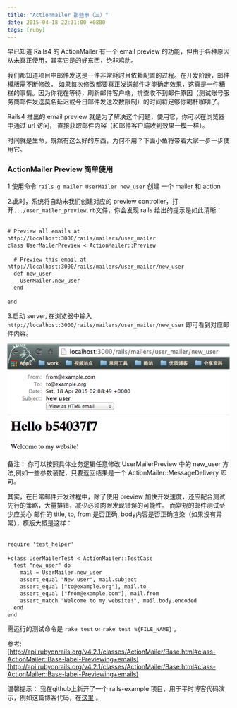```yaml
---
title: "Actionmailer 那些事（三）"
date: 2015-04-18 22:31:00 +0800
tags: [ruby]
---
```


早已知道 Rails4 的 ActionMailer 有一个 email preview 的功能，但由于各种原因从未真正使用，其实它是的好东西，绝非鸡肋。

我们都知道项目中邮件发送是一件非常耗时且依赖配置的过程。在开发阶段，邮件模版需不断修改，
如果每次修改都要真正发送邮件才能确定效果，这真是一件糟糕的事情。因为你花在等待，刷新邮件客户端，排查收不到邮件原因（测试账号服务商邮件发送莫名延迟或今日邮件发送次数限制）的时间将足够你喝杯咖啡了。

Rails4 推出的 email preview 就是为了解决这个问题，使用它，你可以在浏览器中通过 url 访问， 直接获取邮件内容（和邮件客户端收到效果一模一样）。

时间就是生命，既然有这么好的东西，为何不用？下面小鱼将带着大家一步一步使用它。


### ActionMailer Preview 简单使用

1.使用命令 `rails g mailer UserMailer new_user` 创建 一个 mailer 和 action

2.此时，系统将自动未我们创建对应的 preview controller，打开`.../user_mailer_preview.rb`文件，你会发现 rails 给出的提示是如此清晰：
```

# Preview all emails at http://localhost:3000/rails/mailers/user_mailer
class UserMailerPreview < ActionMailer::Preview

  # Preview this email at http://localhost:3000/rails/mailers/user_mailer/new_user
  def new_user
    UserMailer.new_user
  end

end

```

3.启动 server, 在浏览器中输入 `http://localhost:3000/rails/mailers/user_mailer/new_user` 即可看到对应邮件内容。

![email_preview](/images/email_preview.png)

备注： 你可以按照具体业务逻辑任意修改 UserMailerPreview 中的 new_user 方法,例如一些参数装配，只要返回结果是一个 ActionMailer::MessageDelivery 即可。

其实，在日常邮件开发过程中，除了使用 preview 加快开发速度，还应配合测试先行的策略，大量排错，减少必须肉眼发现错误的可能性。
而常规的邮件测试至少应关心 邮件的 title, to, from 是否正确, body内容是否正确渲染（如果没有异常），模版大概是这样：

```

require 'test_helper'

+class UserMailerTest < ActionMailer::TestCase
  test "new_user" do
    mail = UserMailer.new_user
    assert_equal "New user", mail.subject
    assert_equal ["to@example.org"], mail.to
    assert_equal ["from@example.com"], mail.from
    assert_match "Welcome to my website!", mail.body.encoded
  end
end

```

需运行的测试命令是 `rake test` or `rake test %{FILE_NAME}` 。


参考: [http://api.rubyonrails.org/v4.2.1/classes/ActionMailer/Base.html#class-ActionMailer::Base-label-Previewing+emails](http://api.rubyonrails.org/v4.2.1/classes/ActionMailer/Base.html#class-ActionMailer::Base-label-Previewing+emails)

温馨提示： 我在github上新开了一个 rails-example 项目，用于平时博客代码演示，例如这篇博客代码，在[这里](https://github.com/songjiayang/rails-example/pull/1/files) 。
